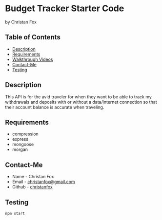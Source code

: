 # Budget Tracker Starter Code
by Christan Fox

## Table of Contents
* [Description](#description)
* [Requirements](#requirements)
* [Walkthrough Videos](#Walkthrough-Videos) 
* [Contact-Me](#contact-me)
* [Testing](#testing)


## Description

This API is for the avid traveler for when they want to be able to track my withdrawals and deposits with or without a data/internet connection so that their account balance is accurate when traveling. 

## Requirements

* compression
* express
* mongoose
* morgan

## Contact-Me

* Name - Christan Fox
* Email - christanfox@gmail.com
* Github - [christanfox](https://github.com/christanfox/)

## Testing

```
npm start
```